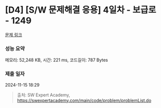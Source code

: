 # [D4] [S/W 문제해결 응용] 4일차 - 보급로 - 1249 

[문제 링크](https://swexpertacademy.com/main/code/problem/problemDetail.do?contestProbId=AV15QRX6APsCFAYD) 

### 성능 요약

메모리: 52,248 KB, 시간: 221 ms, 코드길이: 787 Bytes

### 제출 일자

2024-11-15 18:29



> 출처: SW Expert Academy, https://swexpertacademy.com/main/code/problem/problemList.do